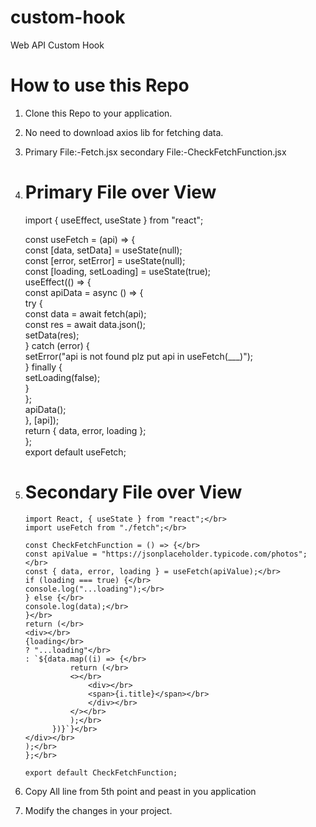 # custom-hook

Web API Custom Hook

# How to use this Repo

1.  Clone this Repo to your application.
2.  No need to download axios lib for fetching data.
3.  Primary File:-Fetch.jsx
    secondary File:-CheckFetchFunction.jsx
    
5.  # Primary File over View

    import { useEffect, useState } from "react";
    
    const useFetch = (api) => {</br>
    const [data, setData] = useState(null);</br>
    const [error, setError] = useState(null);</br>
    const [loading, setLoading] = useState(true);</br>
    useEffect(() => {</br>
    const apiData = async () => {</br>
    try {</br>
    const data = await fetch(api);</br>
    const res = await data.json();</br>
    setData(res);</br>
    } catch (error) {</br>
    setError("api is not found plz put api in useFetch(\_\_\_)");</br>
    } finally {</br>
    setLoading(false);</br>
    }</br>
    };</br>
    apiData();</br>
    }, [api]);</br>
    return { data, error, loading };</br>
    };</br>
    export default useFetch;</br>

6.  # Secondary File over View

        import React, { useState } from "react";</br>
        import useFetch from "./fetch";</br>

        const CheckFetchFunction = () => {</br>
        const apiValue = "https://jsonplaceholder.typicode.com/photos";</br>
        const { data, error, loading } = useFetch(apiValue);</br>
        if (loading === true) {</br>
        console.log("...loading");</br>
        } else {</br>
        console.log(data);</br>
        }</br>
        return (</br>
        <div></br>
        {loading</br>
        ? "...loading"</br>
        : `${data.map((i) => {</br>
                  return (</br>
                  <></br>
                      <div></br>
                      <span>{i.title}</span></br>
                      </div></br>
                  </></br>
                  );</br>
              })}`}</br>
        </div></br>
        );</br>
        };</br>

        export default CheckFetchFunction;

7.  Copy All line from 5th point and peast in you application
8.  Modify the changes in your project.
